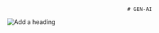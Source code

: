                                            # GEN-AI
![Add a heading](https://github.com/user-attachments/assets/56301b64-c635-4f54-a51d-1bc0696fafe6)

